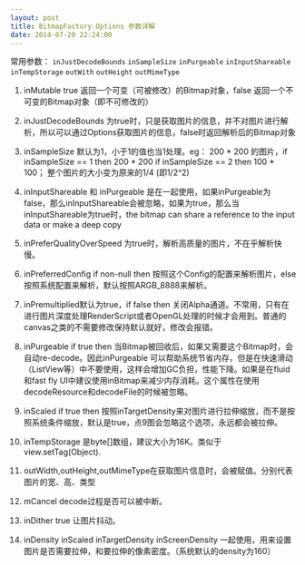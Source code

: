 ```yaml
---
layout: post
title: BitmapFactory.Options 参数详解
date: 2014-07-20 22:24:00
---
```



常用参数： `inJustDecodeBounds` `inSampleSize` `inPurgeable` `inInputShareable` `inTempStorage` `outWith` `outHeight` `outMimeType`

1. inMutable true 返回一个可变（可被修改）的Bitmap对象，false 返回一个不可变的Bitmap对象（即不可修改的）

2. inJustDecodeBounds 为true时，只是获取图片的信息，并不对图片进行解析，所以可以通过Options获取图片的信息，false时返回解析后的Bitmap对象

3. inSampleSize 默认为1，小于1的值也当1处理。eg： 200 * 200 的图片，if inSampleSize == 1 then 200 * 200
if inSampleSize == 2 then 100 * 100； 整个图片的大小变为原来的1/4 (即1/2^2)

4. inInputShareable 和 inPurgeable 是在一起使用，如果inPurgeable为false，那么inInputShareable会被忽略，如果为true，那么当inInputShareable为true时，the bitmap can share a reference to the input data or make a deep copy

5. inPreferQualityOverSpeed 为true时，解析高质量的图片，不在乎解析快慢。

6. inPreferredConfig if non-null then 按照这个Config的配置来解析图片，else 按照系统配置来解析，默认按照ARGB_8888来解析。

7. inPremultiplied默认为true，if false then 关闭Alpha通道。不常用，只有在进行图片深度处理RenderScript或者OpenGL处理的时候才会用到。普通的canvas之类的不需要修改保持默认就好，修改会报错。

8. inPurgeable if true then 当Bitmap被回收后，如果又需要这个Bitmap时，会自动re-decode。因此inPurgeable 可以帮助系统节省内存，但是在快速滑动（ListView等）中不要使用，这样会增加GC负担，性能下降。如果是在fluid 和fast fly UI中建议使用inBitmap来减少内存消耗。这个属性在使用decodeResource和decodeFile的时候被忽略。

9. inScaled if true then 按照inTargetDensity来对图片进行拉伸缩放，而不是按照系统条件缩放，默认是true，点9图会忽略这个选项，永远都会被拉伸。

10. inTempStorage 是byte[]数组，建议大小为16K。类似于view.setTag(Object).

11. outWidth,outHeight,outMimeType在获取图片信息时，会被赋值。分别代表图片的宽、高、类型

12. mCancel decode过程是否可以被中断。

13. inDither true 让图片抖动。

14. inDensity inScaled inTargetDensity inScreenDensity 一起使用，用来设置图片是否需要拉伸，和要拉伸的像素密度。（系统默认的density为160）
